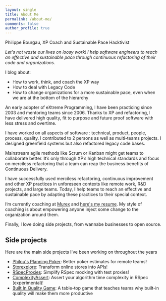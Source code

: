 ```yaml
---
layout: single
title: About Me
permalink: /about-me/
comments: false
author_profile: true
---
```

Philippe Bourgau, XP Coach and Sustainable Pace Hacktivist

*Let's not waste our lives on loosy work! I help software engineers to reach an effective and sustainable pace through continuous refactoring of their code and organizations.*

I blog about:

* How to work, think, and coach the XP way
* How to deal with Legacy Code
* How to change organizations for a more sustainable pace, even when we are at the bottom of the hierarchy

An early adopter of eXtreme Programming, I have been practicing since 2003 and mentoring teams since 2006. Thanks to XP and refactoring, I have delivered high quality, fit to purpose and future proof software with less stress and overtime.

I have worked on all aspects of software : technical, product, people, process, quality. I contributed to 2 persons as well as multi-teams projects. I designed greenfield systems but also refactored legacy code bases.

Mainstream agile methods like Scrum or Kanban might get teams to collaborate better. It’s only through XP’s high technical standards and focus on merciless refactoring that a team can reap the business benefits of Continuous Delivery.

I have successfully used merciless refactoring, continuous improvement and other XP practices in unforeseen contexts like remote work, R&D projects, and large teams. Today, I help teams to reach an effective and sustainable pace by adapting these practices to their special context.

I’m currently coaching at [Murex](http://www.murex.com) and [here's my resume](https://www.dropbox.com/s/1eyqcqmnp4y8oh8/cv%20philippe%20bourgau.pdf?dl=0). My style of coaching is about empowering anyone inject some change to the organization around them.

Finally, I love doing side projects, from wannabe businesses to open source.

## Side projects

Here are the main side projects I've been working on throughout the years

* [Philou's Planning Poker](https://philou.github.io/planning-poker/): Better poker estimates for remote teams!
* [Storexplore](http://philou.github.io/storexplore): Transform online stores into APIs!
* [RSpecProxies](http://philou.github.io/rspecproxies): Simplify RSpec mocking with test proxies!
* [ComplexityAssert](https://philou.github.io/complexity-assert/): Assert your algorithm time complexity in RSpec (experimental)!
* [Built In Quality Game](https://philou.github.io/built-in-quality-game/): A table-top game that teaches teams why built-in quality will make them more productive
